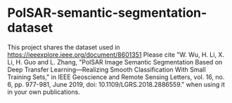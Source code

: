 # PolSAR-semantic-segmentation-dataset
This project shares the dataset used in https://ieeexplore.ieee.org/document/8601351 
Please cite "W. Wu, H. Li, X. Li, H. Guo and L. Zhang, "PolSAR Image Semantic Segmentation Based on Deep Transfer Learning—Realizing Smooth Classification With Small Training Sets," in IEEE Geoscience and Remote Sensing Letters, vol. 16, no. 6, pp. 977-981, June 2019, doi: 10.1109/LGRS.2018.2886559." when using it in your own publications. 
